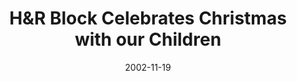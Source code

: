 ---
image: christmas_celebration_hnr
title: H&R Block Celebrates Christmas with our Children
date: 2002-11-19
---